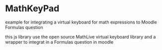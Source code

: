# MathKeyPad
example for integrating a virtual keyboard for math expressions to Moodle Formulas question

this js library use the open source MathLive virtual keyboard library and a wrapper to integrat in a Formulas question in moodle 
